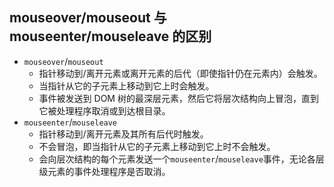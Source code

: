 ## mouseover/mouseout 与 mouseenter/mouseleave 的区别

- `mouseover`/`mouseout`
  - 指针移动到/离开元素或离开元素的后代（即使指针仍在元素内）会触发。
  - 当指针从它的子元素上移动到它上时会触发。
  - 事件被发送到 DOM 树的最深层元素，然后它将层次结构向上冒泡，直到它被处理程序取消或到达根目录。
- `mouseenter`/`mouseleave`
  - 指针移动到/离开元素及其所有后代时触发。
  - 不会冒泡，即当指针从它的子元素上移动到它上时不会触发。
  - 会向层次结构的每个元素发送一个`mouseenter`/`mouseleave`事件，无论各层级元素的事件处理程序是否取消。
